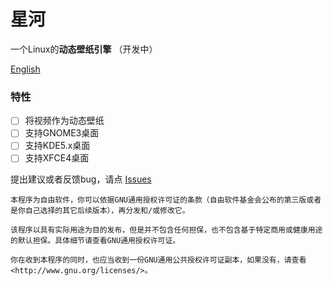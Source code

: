 # 星河

一个Linux的**动态壁纸引擎** （开发中）

[English](https://github.com/SMLJerry/starry-river-wallpaper-engine/blob/main/README.md)

### 特性

- [ ] 将视频作为动态壁纸
- [ ] 支持GNOME3桌面
- [ ] 支持KDE5.x桌面
- [ ] 支持XFCE4桌面

提出建议或者反馈bug，请点 [Issues](https://github.com/SMLJerry/linux-dynamic-wallpaper-engine/issues)

    本程序为自由软件，你可以依据GNU通用授权许可证的条款（自由软件基金会公布的第三版或者是你自己选择的其它后续版本），再分发和/或修改它。
    
    该程序以具有实际用途为目的发布，但是并不包含任何担保，也不包含基于特定商用或健康用途的默认担保。具体细节请查看GNU通用授权许可证。
    
    你在收到本程序的同时，也应当收到一份GNU通用公共授权许可证副本，如果没有，请查看<http://www.gnu.org/licenses/>。

